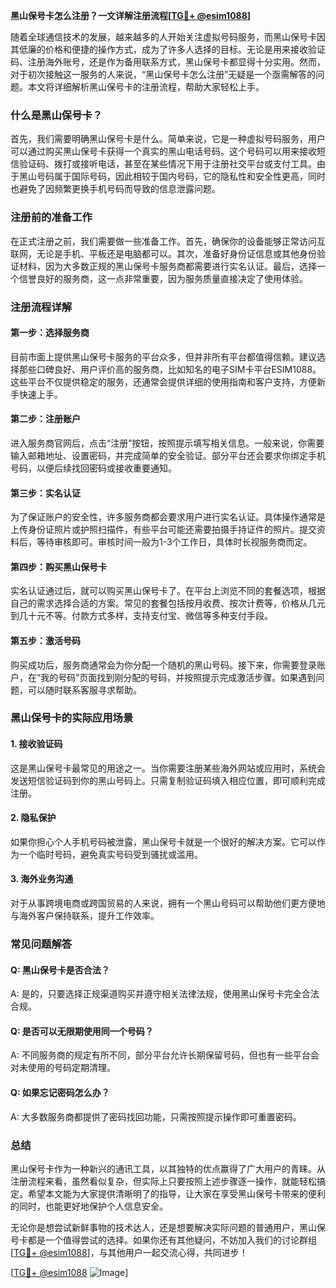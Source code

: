 **黑山保号卡怎么注册？一文详解注册流程[[TG💪+ @esim1088](https://t.me/s/esim1088)]**

随着全球通信技术的发展，越来越多的人开始关注虚拟号码服务，而黑山保号卡因其低廉的价格和便捷的操作方式，成为了许多人选择的目标。无论是用来接收验证码、注册海外账号，还是作为备用联系方式，黑山保号卡都显得十分实用。然而，对于初次接触这一服务的人来说，“黑山保号卡怎么注册”无疑是一个亟需解答的问题。本文将详细解析黑山保号卡的注册流程，帮助大家轻松上手。

### 什么是黑山保号卡？

首先，我们需要明确黑山保号卡是什么。简单来说，它是一种虚拟号码服务，用户可以通过购买黑山保号卡获得一个真实的黑山电话号码。这个号码可以用来接收短信验证码、拨打或接听电话，甚至在某些情况下用于注册社交平台或支付工具。由于黑山号码属于国际号码，因此相较于国内号码，它的隐私性和安全性更高，同时也避免了因频繁更换手机号码而导致的信息泄露问题。

### 注册前的准备工作

在正式注册之前，我们需要做一些准备工作。首先，确保你的设备能够正常访问互联网，无论是手机、平板还是电脑都可以。其次，准备好身份证信息或其他身份验证材料，因为大多数正规的黑山保号卡服务商都需要进行实名认证。最后，选择一个信誉良好的服务商，这一点非常重要，因为服务质量直接决定了使用体验。

### 注册流程详解

#### 第一步：选择服务商

目前市面上提供黑山保号卡服务的平台众多，但并非所有平台都值得信赖。建议选择那些口碑良好、用户评价高的服务商，比如知名的电子SIM卡平台ESIM1088。这些平台不仅提供稳定的服务，还通常会提供详细的使用指南和客户支持，方便新手快速上手。

#### 第二步：注册账户

进入服务商官网后，点击“注册”按钮，按照提示填写相关信息。一般来说，你需要输入邮箱地址、设置密码，并完成简单的安全验证。部分平台还会要求你绑定手机号码，以便后续找回密码或接收重要通知。

#### 第三步：实名认证

为了保证账户的安全性，许多服务商都会要求用户进行实名认证。具体操作通常是上传身份证照片或护照扫描件，有些平台可能还需要拍摄手持证件的照片。提交资料后，等待审核即可。审核时间一般为1-3个工作日，具体时长视服务商而定。

#### 第四步：购买黑山保号卡

实名认证通过后，就可以购买黑山保号卡了。在平台上浏览不同的套餐选项，根据自己的需求选择合适的方案。常见的套餐包括按月收费、按次计费等，价格从几元到几十元不等。付款方式多样，支持支付宝、微信等多种支付手段。

#### 第五步：激活号码

购买成功后，服务商通常会为你分配一个随机的黑山号码。接下来，你需要登录账户，在“我的号码”页面找到刚分配的号码，并按照提示完成激活步骤。如果遇到问题，可以随时联系客服寻求帮助。

### 黑山保号卡的实际应用场景

#### 1. 接收验证码

这是黑山保号卡最常见的用途之一。当你需要注册某些海外网站或应用时，系统会发送短信验证码到你的黑山号码上。只需复制验证码填入相应位置，即可顺利完成注册。

#### 2. 隐私保护

如果你担心个人手机号码被泄露，黑山保号卡就是一个很好的解决方案。它可以作为一个临时号码，避免真实号码受到骚扰或滥用。

#### 3. 海外业务沟通

对于从事跨境电商或跨国贸易的人来说，拥有一个黑山号码可以帮助他们更方便地与海外客户保持联系，提升工作效率。

### 常见问题解答

#### Q: 黑山保号卡是否合法？
A: 是的，只要选择正规渠道购买并遵守相关法律法规，使用黑山保号卡完全合法合规。

#### Q: 是否可以无限期使用同一个号码？
A: 不同服务商的规定有所不同，部分平台允许长期保留号码，但也有一些平台会对未使用的号码定期清理。

#### Q: 如果忘记密码怎么办？
A: 大多数服务商都提供了密码找回功能，只需按照提示操作即可重置密码。

### 总结

黑山保号卡作为一种新兴的通讯工具，以其独特的优点赢得了广大用户的青睐。从注册流程来看，虽然看似复杂，但实际上只要按照上述步骤逐一操作，就能轻松搞定。希望本文能为大家提供清晰明了的指导，让大家在享受黑山保号卡带来的便利的同时，也能更好地保护个人信息安全。

无论你是想尝试新鲜事物的技术达人，还是想要解决实际问题的普通用户，黑山保号卡都是一个值得尝试的选择。如果你还有其他疑问，不妨加入我们的讨论群组[[TG💪+ @esim1088](https://t.me/s/esim1088)]，与其他用户一起交流心得，共同进步！

[[TG💪+ @esim1088](https://t.me/s/esim1088) ![Image](https://i.postimg.cc/4NQfJmqS/Snipaste-2025-05-13-00-14-12.png)]